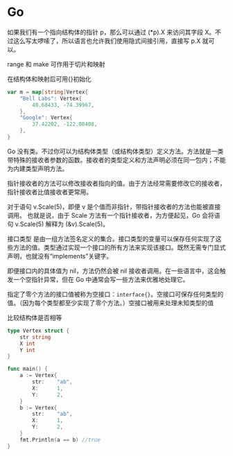 # Go

如果我们有一个指向结构体的指针 p，那么可以通过 (*p).X 来访问其字段 X。不过这么写太啰嗦了，所以语言也允许我们使用隐式间接引用，直接写 p.X 就可以。

range 和 make 可作用于切片和映射

在结构体和映射后可用{}初始化

```Go
var m = map[string]Vertex{
	"Bell Labs": Vertex{
		40.68433, -74.39967,
	},
	"Google": Vertex{
		37.42202, -122.08408,
	},
}
```

Go 没有类。不过你可以为结构体类型（或结构体类型）定义方法。方法就是一类带特殊的接收者参数的函数。接收者的类型定义和方法声明必须在同一包内；不能为内建类型声明方法。

指针接收者的方法可以修改接收者指向的值。由于方法经常需要修改它的接收者，指针接收者比值接收者更常用。

对于语句 v.Scale(5)，即便 v 是个值而非指针，带指针接收者的方法也能被直接调用。 也就是说，由于 Scale 方法有一个指针接收者，为方便起见，Go 会将语句 v.Scale(5) 解释为 (&v).Scale(5)。

接口类型 是由一组方法签名定义的集合。接口类型的变量可以保存任何实现了这些方法的值。类型通过实现一个接口的所有方法来实现该接口。既然无需专门显式声明，也就没有“implements”关键字。

即便接口内的具体值为 nil，方法仍然会被 nil 接收者调用。在一些语言中，这会触发一个空指针异常，但在 Go 中通常会写一些方法来优雅地处理它。

指定了零个方法的接口值被称为空接口：`interface{}`。空接口可保存任何类型的值。（因为每个类型都至少实现了零个方法。）空接口被用来处理未知类型的值

比较结构体是否相等

```GO
type Vertex struct {
	str string
	X int
	Y int
}

func main() {
	a := Vertex{
		str:	"ab",
		X:		1,
		Y:		2,
	}
	b := Vertex{
		str:	"ab",
		X:		1,
		Y:		2,
	}
	fmt.Println(a == b) //true
}
```

